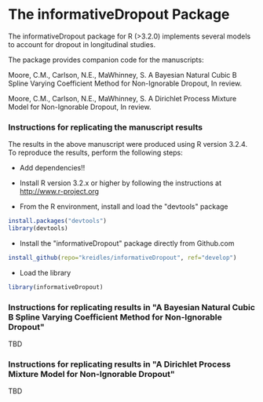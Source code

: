 The informativeDropout Package
=========================

The informativeDropout package for R (>3.2.0) implements several models to account
for dropout in longitudinal studies.  

The package provides companion code for the manuscripts:

Moore, C.M., Carlson, N.E., MaWhinney, S. A Bayesian Natural Cubic B Spline Varying Coefficient Method
for Non-Ignorable Dropout, In review.

Moore, C.M., Carlson, N.E., MaWhinney, S. A Dirichlet Process Mixture Model for
Non-Ignorable Dropout, In review.

### Instructions for replicating the manuscript results 

The results in the above manuscript were produced using R version 3.2.4. To reproduce the results,
perform the following steps:

* Add dependencies!!

* Install R version 3.2.x or higher by following the instructions at http://www.r-project.org
* From the R environment, install and load the "devtools" package
```R
install.packages("devtools")
library(devtools)
```
* Install the "informativeDropout" package directly from Github.com
```R
install_github(repo="kreidles/informativeDropout", ref="develop")
```
* Load the library
```R
library(informativeDropout)
```

### Instructions for replicating results in "A Bayesian Natural Cubic B Spline Varying Coefficient Method for Non-Ignorable Dropout"

TBD

### Instructions for replicating results in "A Dirichlet Process Mixture Model for Non-Ignorable Dropout"

TBD
